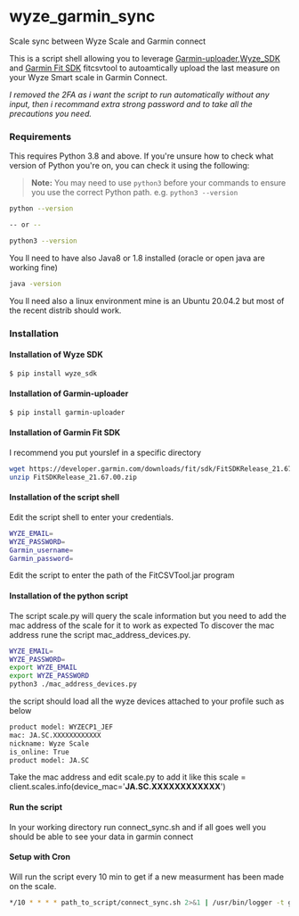 # wyze_garmin_sync
Scale sync between Wyze Scale and Garmin connect

This is a script shell allowing you to leverage  [Garmin-uploader](https://github.com/La0/garmin-uploader),[Wyze_SDK](https://github.com/shauntarves/wyze-sdk) and [Garmin Fit SDK](https://developer.garmin.com/fit/fitcsvtool/) fitcsvtool to autoamtically upload the last measure on your Wyze Smart scale in Garmin Connect.

*I removed the 2FA as i want the script to run automatically without any input, then i recommand extra strong password and to take all the precautions you need.*

### Requirements 

This requires Python 3.8 and above. If you're unsure how to check what version of Python you're on, you can check it using the following:

> **Note:** You may need to use `python3` before your commands to ensure you use the correct Python path. e.g. `python3 --version`

```bash
python --version

-- or --

python3 --version
```
You ll need to have also Java8 or 1.8 installed (oracle or open java are working fine)

```bash
java -version

```
You ll need also a linux environment mine is an Ubuntu 20.04.2 but most of the recent distrib should work. 

### Installation

#### Installation of Wyze SDK

```bash
$ pip install wyze_sdk
```
#### Installation of Garmin-uploader

```bash
$ pip install garmin-uploader
```

#### Installation of Garmin Fit SDK 

I recommend you put yourslef in a specific directory 
```bash
wget https://developer.garmin.com/downloads/fit/sdk/FitSDKRelease_21.67.00.zip
unzip FitSDKRelease_21.67.00.zip
```

#### Installation of the script shell 

Edit the script shell to enter your credentials. 

```bash
WYZE_EMAIL=
WYZE_PASSWORD=
Garmin_username=
Garmin_password=
```
Edit the script to enter the path of the FitCSVTool.jar program

#### Installation of the python script

The script scale.py will query the scale information but you need to add the mac address of the scale for it to work as expected
To discover the mac address rune the script mac_address_devices.py.

```bash
WYZE_EMAIL=
WYZE_PASSWORD=
export WYZE_EMAIL
export WYZE_PASSWORD
python3 ./mac_address_devices.py
```
the script should load all the wyze devices attached to your profile such as below

```bash
product model: WYZECP1_JEF
mac: JA.SC.XXXXXXXXXXXX
nickname: Wyze Scale
is_online: True
product model: JA.SC
```
Take the mac address and edit scale.py to add it like this 
scale = client.scales.info(device_mac='**JA.SC.XXXXXXXXXXXX**')

#### Run the script

In your working directory run connect_sync.sh and if all goes well you should be able to see your data in garmin connect

#### Setup with Cron 

Will run the script every 10 min to get if a new measurment has been made on the scale.

```bash
*/10 * * * * path_to_script/connect_sync.sh 2>&1 | /usr/bin/logger -t garminsync
```
